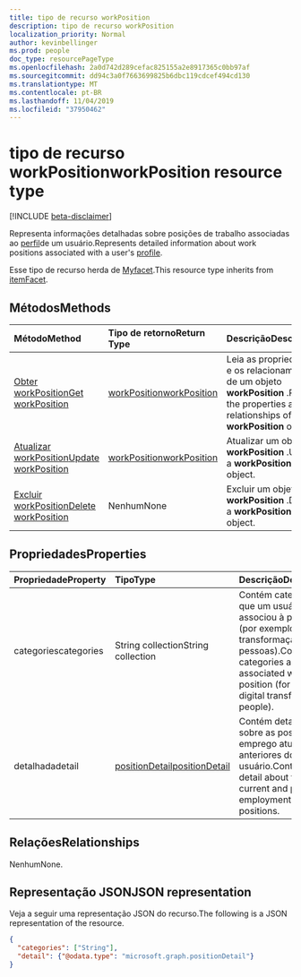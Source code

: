 ```yaml
---
title: tipo de recurso workPosition
description: tipo de recurso workPosition
localization_priority: Normal
author: kevinbellinger
ms.prod: people
doc_type: resourcePageType
ms.openlocfilehash: 2a0d742d289cefac825155a2e8917365c0bb97af
ms.sourcegitcommit: dd94c3a0f7663699825b6dbc119cdcef494cd130
ms.translationtype: MT
ms.contentlocale: pt-BR
ms.lasthandoff: 11/04/2019
ms.locfileid: "37950462"
---
```

# <a name="workposition-resource-type"></a><span data-ttu-id="b2002-103">tipo de recurso workPosition</span><span class="sxs-lookup"><span data-stu-id="b2002-103">workPosition resource type</span></span>

[!INCLUDE [beta-disclaimer](../../includes/beta-disclaimer.md)]

<span data-ttu-id="b2002-104">Representa informações detalhadas sobre posições de trabalho associadas ao [perfil](profile.md)de um usuário.</span><span class="sxs-lookup"><span data-stu-id="b2002-104">Represents detailed information about work positions associated with a user's [profile](profile.md).</span></span>

<span data-ttu-id="b2002-105">Esse tipo de recurso herda de [Myfacet](itemfacet.md).</span><span class="sxs-lookup"><span data-stu-id="b2002-105">This resource type inherits from [itemFacet](itemfacet.md).</span></span>

## <a name="methods"></a><span data-ttu-id="b2002-106">Métodos</span><span class="sxs-lookup"><span data-stu-id="b2002-106">Methods</span></span>

| <span data-ttu-id="b2002-107">Método</span><span class="sxs-lookup"><span data-stu-id="b2002-107">Method</span></span>                                         | <span data-ttu-id="b2002-108">Tipo de retorno</span><span class="sxs-lookup"><span data-stu-id="b2002-108">Return Type</span></span>                     | <span data-ttu-id="b2002-109">Descrição</span><span class="sxs-lookup"><span data-stu-id="b2002-109">Description</span></span>                                               |
|:-----------------------------------------------|:--------------------------------|:----------------------------------------------------------|
| [<span data-ttu-id="b2002-110">Obter workPosition</span><span class="sxs-lookup"><span data-stu-id="b2002-110">Get workPosition</span></span>](../api/workposition-get.md) | [<span data-ttu-id="b2002-111">workPosition</span><span class="sxs-lookup"><span data-stu-id="b2002-111">workPosition</span></span>](workposition.md) | <span data-ttu-id="b2002-112">Leia as propriedades e os relacionamentos de um objeto **workPosition** .</span><span class="sxs-lookup"><span data-stu-id="b2002-112">Read the properties and relationships of a **workPosition** object.</span></span> |
| [<span data-ttu-id="b2002-113">Atualizar workPosition</span><span class="sxs-lookup"><span data-stu-id="b2002-113">Update workPosition</span></span>](../api/workposition-update.md)        | [<span data-ttu-id="b2002-114">workPosition</span><span class="sxs-lookup"><span data-stu-id="b2002-114">workPosition</span></span>](workposition.md) | <span data-ttu-id="b2002-115">Atualizar um objeto **workPosition** .</span><span class="sxs-lookup"><span data-stu-id="b2002-115">Update a **workPosition** object.</span></span>                               |
| [<span data-ttu-id="b2002-116">Excluir workPosition</span><span class="sxs-lookup"><span data-stu-id="b2002-116">Delete workPosition</span></span>](../api/workposition-delete.md)        | <span data-ttu-id="b2002-117">Nenhum</span><span class="sxs-lookup"><span data-stu-id="b2002-117">None</span></span>                            | <span data-ttu-id="b2002-118">Excluir um objeto **workPosition** .</span><span class="sxs-lookup"><span data-stu-id="b2002-118">Delete a **workPosition** object.</span></span>                               |

## <a name="properties"></a><span data-ttu-id="b2002-119">Propriedades</span><span class="sxs-lookup"><span data-stu-id="b2002-119">Properties</span></span>

| <span data-ttu-id="b2002-120">Propriedade</span><span class="sxs-lookup"><span data-stu-id="b2002-120">Property</span></span>             | <span data-ttu-id="b2002-121">Tipo</span><span class="sxs-lookup"><span data-stu-id="b2002-121">Type</span></span>                               | <span data-ttu-id="b2002-122">Descrição</span><span class="sxs-lookup"><span data-stu-id="b2002-122">Description</span></span>                                                                                                |
|:---------------------|:-----------------------------------|:-----------------------------------------------------------------------------------------------------------|
|<span data-ttu-id="b2002-123">categories</span><span class="sxs-lookup"><span data-stu-id="b2002-123">categories</span></span>            |<span data-ttu-id="b2002-124">String collection</span><span class="sxs-lookup"><span data-stu-id="b2002-124">String collection</span></span>                   | <span data-ttu-id="b2002-125">Contém categorias que um usuário associou à posição (por exemplo, transformação digital, pessoas).</span><span class="sxs-lookup"><span data-stu-id="b2002-125">Contains categories a user has associated with the position (for example, digital transformation, people).</span></span> |
|<span data-ttu-id="b2002-126">detalhada</span><span class="sxs-lookup"><span data-stu-id="b2002-126">detail</span></span>                |[<span data-ttu-id="b2002-127">positionDetail</span><span class="sxs-lookup"><span data-stu-id="b2002-127">positionDetail</span></span>](positiondetail.md) | <span data-ttu-id="b2002-128">Contém detalhes sobre as posições de emprego atuais e anteriores do usuário.</span><span class="sxs-lookup"><span data-stu-id="b2002-128">Contains detail about the user's current and previous employment positions.</span></span>                                 |

## <a name="relationships"></a><span data-ttu-id="b2002-129">Relações</span><span class="sxs-lookup"><span data-stu-id="b2002-129">Relationships</span></span>

<span data-ttu-id="b2002-130">Nenhum</span><span class="sxs-lookup"><span data-stu-id="b2002-130">None.</span></span>

## <a name="json-representation"></a><span data-ttu-id="b2002-131">Representação JSON</span><span class="sxs-lookup"><span data-stu-id="b2002-131">JSON representation</span></span>

<span data-ttu-id="b2002-132">Veja a seguir uma representação JSON do recurso.</span><span class="sxs-lookup"><span data-stu-id="b2002-132">The following is a JSON representation of the resource.</span></span>

<!-- {
  "blockType": "resource",
  "optionalProperties": [

  ],
  "@odata.type": "microsoft.graph.workPosition",
  "baseType": ""
}-->

```json
{
  "categories": ["String"],
  "detail": {"@odata.type": "microsoft.graph.positionDetail"}
}
```

<!-- uuid: 16cd6b66-4b1a-43a1-adaf-3a886856ed98
2019-02-04 14:57:30 UTC -->
<!-- {
  "type": "#page.annotation",
  "description": "workPosition resource",
  "keywords": "",
  "section": "documentation",
  "tocPath": ""
}-->
